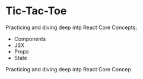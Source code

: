 # Tic-Tac-Toe

Practicing and diving deep intp React Core Concepts; 
- Components
- JSX
- Props
- State

Practicing and diving deep intp React Core Concep




